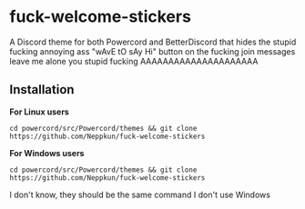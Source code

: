# fuck-welcome-stickers
A Discord theme for both Powercord and BetterDiscord that hides the stupid fucking annoying ass "wAvE tO sAy Hi" button on the fucking join messages leave me alone you stupid fucking AAAAAAAAAAAAAAAAAAAAA

## Installation

**For Linux users**

`cd powercord/src/Powercord/themes && git clone https://github.com/Neppkun/fuck-welcome-stickers`

**For Windows users**

`cd powercord/src/Powercord/themes && git clone https://github.com/Neppkun/fuck-welcome-stickers`

I don't know, they should be the same command I don't use Windows
